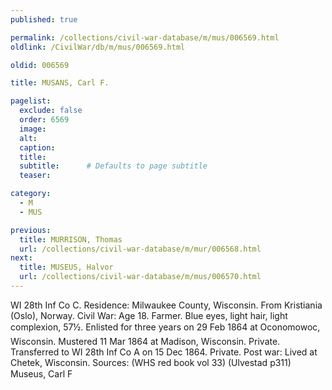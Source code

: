 ```yaml
---
published: true

permalink: /collections/civil-war-database/m/mus/006569.html
oldlink: /CivilWar/db/m/mus/006569.html

oldid: 006569

title: MUSANS, Carl F.

pagelist:
  exclude: false
  order: 6569
  image: 
  alt:
  caption:
  title:
  subtitle:      # Defaults to page subtitle
  teaser:

category: 
  - M 
  - MUS

previous:
  title: MURRISON, Thomas
  url: /collections/civil-war-database/m/mur/006568.html  
next:
  title: MUSEUS, Halvor
  url: /collections/civil-war-database/m/mus/006570.html   
---
```

WI 28th Inf Co C. Residence: Milwaukee County, Wisconsin. From Kristiania (Oslo), Norway. Civil War: Age 18. Farmer. Blue eyes, light hair, light complexion, 5&#146;7&frac12;&#148;. Enlisted for three years on 29 Feb 1864 at Oconomowoc, Wisconsin. Mustered 11 Mar 1864 at Madison, Wisconsin. Private. Transferred to WI 28th Inf Co A on 15 Dec 1864. Private. Post war: Lived at Chetek, Wisconsin. Sources: (WHS red book vol 33) (Ulvestad p311) &#147;Museus, Carl F&#148;